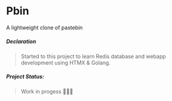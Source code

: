 # Pbin

A lightweight clone of pastebin

##### Declaration
> Started to this project to learn Redis database and webapp development using HTMX & Golang.

##### Project Status:
> Work in progess 🚧🚧🚧